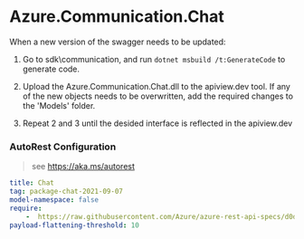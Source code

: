 # Azure.Communication.Chat
When a new version of the swagger needs to be updated:
1. Go to sdk\communication, and run `dotnet msbuild /t:GenerateCode` to generate code.
2. Upload the Azure.Communication.Chat.dll to the apiview.dev tool.
If any of the new objects needs to be overwritten, add the required changes to the 'Models' folder.

3. Repeat 2 and 3 until the desided interface is reflected in the apiview.dev 

### AutoRest Configuration
> see https://aka.ms/autorest

``` yaml
title: Chat
tag: package-chat-2021-09-07
model-namespace: false
require:
    -  https://raw.githubusercontent.com/Azure/azure-rest-api-specs/d0d60267975bf5823a9173ce0c926659bc9775bb/specification/communication/data-plane/Chat/readme.md
payload-flattening-threshold: 10

